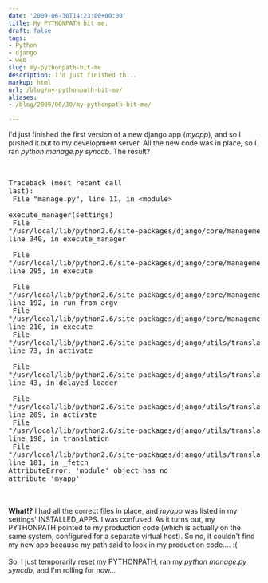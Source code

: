 ```yaml
---
date: '2009-06-30T14:23:00+00:00'
title: My PYTHONPATH bit me.
draft: false
tags:
- Python
- django
- web
slug: my-pythonpath-bit-me
description: I'd just finished th...
markup: html
url: /blog/my-pythonpath-bit-me/
aliases:
- /blog/2009/06/30/my-pythonpath-bit-me/

---
```


I'd just finished the first version of a new django app (<em>myapp</em>), and so I pushed it out to my development server.  All the new code was in place, so I ran <em>python manage.py syncdb</em>.  The result?<br /><br /><pre><br />Traceback (most recent call last):<br />  File "manage.py", line 11, in &lt;module&gt;<br />    execute_manager(settings)<br />  File "/usr/local/lib/python2.6/site-packages/django/core/management/__init__.py", line 340, in execute_manager<br />    <br />  File "/usr/local/lib/python2.6/site-packages/django/core/management/__init__.py", line 295, in execute<br />    <br />  File "/usr/local/lib/python2.6/site-packages/django/core/management/base.py", line 192, in run_from_argv<br />  File "/usr/local/lib/python2.6/site-packages/django/core/management/base.py", line 210, in execute<br />  File "/usr/local/lib/python2.6/site-packages/django/utils/translation/__init__.py", line 73, in activate<br />    <br />  File "/usr/local/lib/python2.6/site-packages/django/utils/translation/__init__.py", line 43, in delayed_loader<br />    <br />  File "/usr/local/lib/python2.6/site-packages/django/utils/translation/trans_real.py", line 209, in activate<br />  File "/usr/local/lib/python2.6/site-packages/django/utils/translation/trans_real.py", line 198, in translation<br />  File "/usr/local/lib/python2.6/site-packages/django/utils/translation/trans_real.py", line 181, in _fetch<br />AttributeError: 'module' object has no attribute 'myapp'<br /></pre><br /><br /><strong>What!?</strong>  I had all the correct files in place, and <em>myapp</em> was listed in my settings' INSTALLED_APPS.  I was confused.    As it turns out, my PYTHONPATH pointed to my production code (which is actually on the same system, configured for a separate virtual host).  So no, it couldn't find my new app because my path said to look in my production code.... :(<br /><br />So, I just temporarily reset my PYTHONPATH, ran my <em>python manage.py syncdb</em>, and I'm rolling for now...<div class="blogger-post-footer"><img width='1' height='1' src='https://blogger.googleusercontent.com/tracker/4123748873183487963-3810087032644746773?l=bradmontgomery.blogspot.com' alt='' /></div>